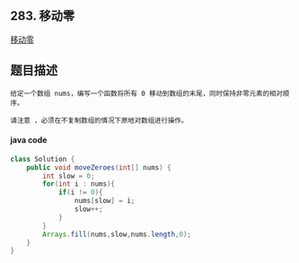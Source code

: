 ## 283. 移动零

[移动零](https://leetcode.cn/problems/move-zeroes/)



## 题目描述

```
给定一个数组 nums，编写一个函数将所有 0 移动到数组的末尾，同时保持非零元素的相对顺序。

请注意 ，必须在不复制数组的情况下原地对数组进行操作。
```



#### java code

```java
class Solution {
    public void moveZeroes(int[] nums) {
        int slow = 0;
        for(int i : nums){
            if(i != 0){
                nums[slow] = i;
                slow++;
            }
        }
        Arrays.fill(nums,slow,nums.length,0);
    }
}
```


